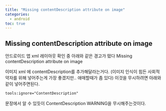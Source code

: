 ```yaml
---
title: "Missing contentDescription attribute on image"
categories: 
  - android
toc: true
---
```


## Missing contentDescription attribute on image
  
안드로이드 앱 xml 레이아웃 확인 중 아래와 같은 경고가 떴다
Missing contentDescription attribute on image 

이미지 xml 에 contentDescription를 추가해달라는거다. (이미지 인식이 힘든 사회적 약자를 위해 넣어주는게 가장 좋겠지만.. 애매할때가 좀 있다) 이것을 무시하려면 아래와 같이 넣어주면된다.
  
```xml
tools:ignore="ContentDescription"
```

문장에서 알 수 있듯이 ContentDescription WARNING을 무시해주는것이다.  